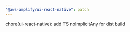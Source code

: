 ```yaml
---
"@aws-amplify/ui-react-native": patch
---
```


chore(ui-react-native): add TS noImplicitAny for dist build
